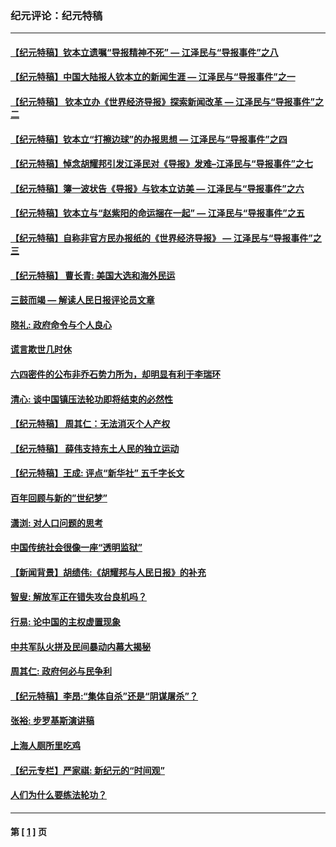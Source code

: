 ### 纪元评论：纪元特稿
---
#### [【纪元特稿】钦本立遗嘱“导报精神不死” — 江泽民与“导报事件”之八](../../pages/nsc424/n32073.md) 
#### [【纪元特稿】中国大陆报人钦本立的新闻生涯 — 江泽民与“导报事件”之一](../../pages/nsc424/n32031.md) 
#### [【纪元特稿】 钦本立办《世界经济导报》探索新闻改革 — 江泽民与“导报事件”之二](../../pages/nsc424/n32032.md) 
#### [【纪元特稿】钦本立“打擦边球”的办报思想 — 江泽民与“导报事件”之四](../../pages/nsc424/n32035.md) 
#### [【纪元特稿】悼念胡耀邦引发江泽民对《导报》发难–江泽民与“导报事件”之七](../../pages/nsc424/n32069.md) 
#### [【纪元特稿】簿一波状告《导报》与钦本立访美 — 江泽民与“导报事件”之六](../../pages/nsc424/n32068.md) 
#### [【纪元特稿】钦本立与“赵紫阳的命运捆在一起” — 江泽民与“导报事件”之五](../../pages/nsc424/n32056.md) 
#### [【纪元特稿】自称非官方民办报纸的《世界经济导报》 — 江泽民与“导报事件”之三](../../pages/nsc424/n32033.md) 
#### [【纪元特稿】 曹长青: 美国大选和海外民运](../../pages/nsc424/n31686.md) 
#### [三鼓而竭 — 解读人民日报评论员文章](../../pages/nsc424/n31646.md) 
#### [晓礼: 政府命令与个人良心](../../pages/nsc424/n31374.md) 
#### [谎言欺世几时休](../../pages/nsc424/n31343.md) 
#### [六四密件的公布非乔石势力所为，却明显有利于李瑞环](../../pages/nsc424/n31289.md) 
#### [清心: 谈中国镇压法轮功即将结束的必然性](../../pages/nsc424/n31283.md) 
#### [【纪元特稿】  周其仁：无法消灭个人产权](../../pages/nsc424/n31142.md) 
#### [【纪元特稿】  薛伟支持东土人民的独立运动](../../pages/nsc424/n30748.md) 
#### [【纪元特稿】王成: 评点“新华社” 五千字长文](../../pages/nsc424/n30402.md) 
#### [百年回顾与新的”世纪梦”](../../pages/nsc424/n30401.md) 
#### [潇浏: 对人口问题的思考](../../pages/nsc424/n30400.md) 
#### [中国传统社会很像一座“透明监狱”](../../pages/nsc424/n29951.md) 
#### [【新闻背景】胡绩伟:《胡耀邦与人民日报》的补充](../../pages/nsc424/n29943.md) 
#### [智叟: 解放军正在错失攻台良机吗？](../../pages/nsc424/n29566.md) 
#### [行易: 论中国的主权虚置现象](../../pages/nsc424/n29564.md) 
#### [中共军队火拼及民间暴动内幕大揭秘](../../pages/nsc424/n29176.md) 
#### [周其仁: 政府何必与民争利](../../pages/nsc424/n29112.md) 
#### [【纪元特稿】李昂:“集体自杀”还是“阴谋屠杀”？](../../pages/nsc424/n28829.md) 
#### [张裕: 步罗基斯演讲稿](../../pages/nsc424/n28745.md) 
#### [上海人厕所里吃鸡](../../pages/nsc424/n28744.md) 
#### [【纪元专栏】严家祺: 新纪元的“时间观”](../../pages/nsc424/n28530.md) 
#### [人们为什么要练法轮功？](../../pages/nsc424/n28512.md) 

---
#### 第 [ [1](./1.md) ] 页
